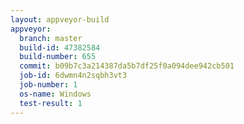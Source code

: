 ```yaml
---
layout: appveyor-build
appveyor:
  branch: master
  build-id: 47382584
  build-number: 655
  commit: b09b7c3a214387da5b7df25f0a094dee942cb501
  job-id: 6dwmn4n2sqbh3vt3
  job-number: 1
  os-name: Windows
  test-result: 1
---
```

